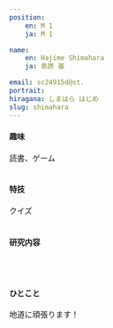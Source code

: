 ```yaml
---
position:
    en: M 1
    ja: M 1

name:
    en: Hajime Shimahara
    ja: 島原 基

email: sc24915d@st.
portrait:
hiragana: しまはら はじめ
slug: shimahara
---
```


#### 趣味
読書、ゲーム
<br><br>

#### 特技
クイズ
<br><br>

#### 研究内容

<br><br>

#### ひとこと
地道に頑張ります！
<br><br>
